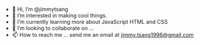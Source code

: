 - 👋 Hi, I’m @jimmytsang
- 👀 I’m interested in making cool things.
- 🌱 I’m currently learning more about JavaScript HTML and CSS
- 💞️ I’m looking to collaborate on ...
- 📫 How to reach me ... send me an email at jimmy.tsang1996@gmail.com

<!---
jimmytsang/jimmytsang is a ✨ special ✨ repository because its `README.md` (this file) appears on your GitHub profile.
You can click the Preview link to take a look at your changes.
--->
